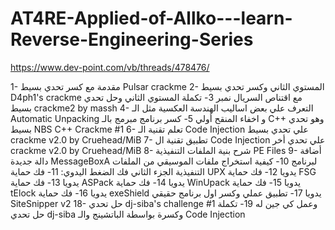 # AT4RE-Applied-of-Allko---learn-Reverse-Engineering-Series

https://www.dev-point.com/vb/threads/478476/

1- مقدمة مع كسر تحدي بسيط Pulsar crackme
2- المستوي الثاني وكسر تحدي بسيط D4ph1's crackme مع اقتناص السريال نمبر
3- تكملة المستوي الثاني وحل تحدي بسيط crackme2 by massh 
4- التعرف علي بعض اساليب الهندسة العكسية مثل الـ Automatic Unpacking و اخفاء المنقح أولي 
5- كسر برنامج مبرمج بالـ C++ وهو تحدي بسيط NBS C++ Crackme #1 
6- تعلم تقنية الـ Code Injection علي تحدي بسيط crackme v2.0 by Cruehead/MiB
7- تطبيق تقنية ال Code Injection علي تحدي أخر crackme v2.0 by Cruehead/MiB
8- شرح بنية الملفات التنفيذية PE Files 
9- أضافة دالة جديدة MessageBoxA لبرنامج 
10- كيفية استخراج ملفات الموسيقي من الملفات التنفيذية
الجزء الثاني فك الضغط اليدوي:
11- فك حماية UPX يدويا
12- فك حماية FSG يدويا
13- فك حماية ASPack يدويا
14- فك حماية WinUpack يدويا
15- فك حماية tElock يدويا
16- فك حماية exeShield يدويا
17- تطبيق عملي وكسر اول برنامج حقيقي SiteSnipper v2
18- حل تحدي dj-siba's challenge #1 وعمل كي جين له
19- تكملة حل تحدي dj-siba وكسرة بواسطة الباتشينج والـ Code Injection 


